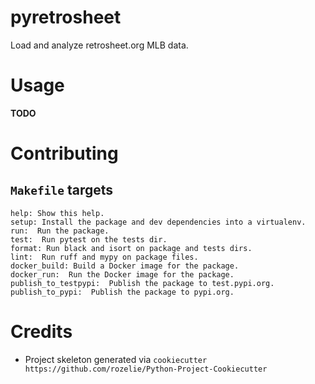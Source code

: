 # pyretrosheet

Load and analyze retrosheet.org MLB data.

# Usage
**TODO**

# Contributing
## `Makefile` targets
```
help: Show this help.
setup: Install the package and dev dependencies into a virtualenv.
run:  Run the package.
test:  Run pytest on the tests dir.
format: Run black and isort on package and tests dirs.
lint:  Run ruff and mypy on package files.
docker_build: Build a Docker image for the package.
docker_run:  Run the Docker image for the package.
publish_to_testpypi:  Publish the package to test.pypi.org.
publish_to_pypi:  Publish the package to pypi.org.
```

# Credits
- Project skeleton generated via `cookiecutter https://github.com/rozelie/Python-Project-Cookiecutter`